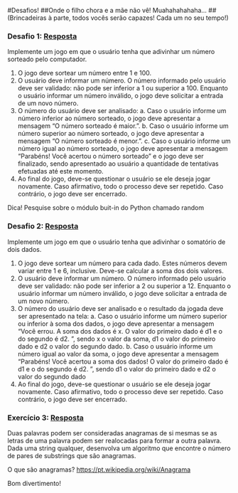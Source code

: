 #Desafios!
##Onde o filho chora e a mãe não vê! Muahahahahaha...
##(Brincadeiras à parte, todos vocês serão capazes! Cada um no seu tempo!)


### Desafio 1: [Resposta](https://github.com/YuriAoyamaSE/codigo_s/blob/main/lista_de_exercicios/carnaval05/desafio01.py)

Implemente um jogo em que o usuário tenha que adivinhar um número sorteado pelo computador.

1.	O jogo deve sortear um número entre 1 e 100.
2.	O usuário deve informar um número. O número informado pelo usuário deve ser validado: não pode ser inferior a 1 ou superior a 100. Enquanto o usuário informar um número inválido, o jogo deve solicitar a entrada de um novo número.
3.	O número do usuário deve ser analisado:
a.	Caso o usuário informe um número inferior ao número sorteado, o jogo deve apresentar a mensagem “O número sorteado é maior.”.
b.	Caso o usuário informe um número superior ao número sorteado, o jogo deve apresentar a mensagem “O número sorteado é menor.”.
c.	Caso o usuário informe um número igual ao número sorteado, o jogo deve apresentar a mensagem “Parabéns! Você acertou o número sorteado” e o jogo deve ser finalizado, sendo apresentado ao usuário a quantidade de tentativas efetuadas até este momento.
4.	Ao final do jogo, deve-se questionar o usuário se ele deseja jogar novamente. Caso afirmativo, todo o processo deve ser repetido. Caso contrário, o jogo deve ser encerrado.

Dica!
Pesquise sobre o módulo buit-in do Python chamado random


### Desafio 2: [Resposta](https://github.com/YuriAoyamaSE/codigo_s/blob/main/lista_de_exercicios/carnaval05/desafio02.py)
Implemente um jogo em que o usuário tenha que adivinhar o somatório de dois dados.
1.	O jogo deve sortear um número para cada dado. Estes números devem variar entre 1 e 6, inclusive. Deve-se calcular a soma dos dois valores.
2.	O usuário deve informar um número. O número informado pelo usuário deve ser validado: não pode ser inferior a 2 ou superior a 12. Enquanto o usuário informar um número inválido, o jogo deve solicitar a entrada de um novo número.
3.	O número do usuário deve ser analisado e o resultado da jogada deve ser apresentado na tela:
a.	Caso o usuário informe um número superior ou inferior à soma dos dados, o jogo deve apresentar a mensagem “Você errou. A soma dos dados é x. O valor do primeiro dado é d1 e o do segundo é d2. ”, sendo x o valor da soma, d1 o valor do primeiro dado e d2 o valor do segundo dado.
b.	Caso o usuário informe um número igual ao valor da soma, o jogo deve apresentar a mensagem “Parabéns! Você acertou a soma dos dados! O valor do primeiro dado é d1 e o do segundo é d2. ”, sendo d1 o valor do primeiro dado e d2 o valor do segundo dado
4.	Ao final do jogo, deve-se questionar o usuário se ele deseja jogar novamente. Caso afirmativo, todo o processo deve ser repetido. Caso contrário, o jogo deve ser encerrado.


### Exercício 3: [Resposta](https://github.com/YuriAoyamaSE/codigo_s/blob/main/lista_de_exercicios/carnaval05/desafio03.py)
Duas palavras podem ser consideradas anagramas de si mesmas se as letras de uma palavra podem ser realocadas para formar a outra palavra. Dada uma string qualquer, desenvolva um algoritmo que encontre o número de pares de substrings que são anagramas.

O que são anagramas? https://pt.wikipedia.org/wiki/Anagrama

Bom divertimento!
